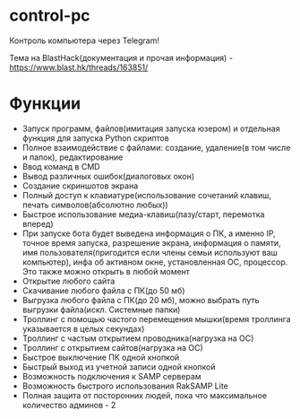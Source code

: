 # control-pc
Контроль компьютера через Telegram!

Тема на BlastHack(документация и прочая информация) - https://www.blast.hk/threads/163851/

# Функции
- Запуск программ, файлов(имитация запуска юзером) и отдельная функция для запуска Python скриптов
- Полное взаимодействие с файлами: создание, удаление(в том числе и папок), редактирование
- Ввод команд в CMD
- Вывод различных ошибок(диалоговых окон)
- Создание скриншотов экрана
- Полный доступ к клавиатуре(использование сочетаний клавиш, печать символов(абсолютно любых))
- Быстрое использование медиа-клавиш(пазу/старт, перемотка вперед)
- При запуске бота будет выведена информация о ПК, а именно IP, точное время запуска, разрешение экрана, информация о памяти, имя пользователя(пригодится если члены семьи используют ваш компьютер), инфа об активном окне, установленная ОС, процессор. Это также можно открыть в любой момент
- Открытие любого сайта
- Cкачивание любого файла с ПК(до 50 мб)
- Выгрузка любого файла с ПК(до 20 мб), можно выбрать путь выгрузки файла(искл. Системные папки)
- Троллинг с помощью частого перемещения мышки(время троллинга указывается в целых секундах)
- Троллинг с частым открытием проводника(нагрузка на ОС)
- Троллинг с открытием сайтов(нагрузка на ОС)
- Быстрое выключение ПК одной кнопкой
- Быстрый выход из учетной записи одной кнопкой
- Возможность подключения к SAMP серверам
- Возможность быстрого использования RakSAMP Lite
- Полная защита от посторонних людей, пока что максимальное количество админов - 2
